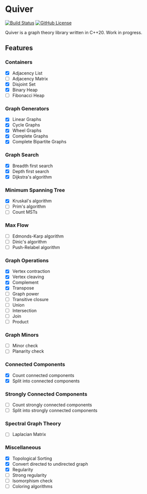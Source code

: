 # Quiver

[![Build Status](https://travis-ci.org/Fytch/Quiver.svg?branch=master)](https://travis-ci.org/Fytch/Quiver)
[![GitHub License](https://img.shields.io/badge/license-MIT-blue.svg)](LICENSE.txt)

Quiver is a graph theory library written in C++20. Work in progress.

## Features

### Containers

- [x] Adjacency List
- [ ] Adjacency Matrix
- [x] Disjoint Set
- [x] Binary Heap
- [ ] Fibonacci Heap

### Graph Generators

- [x] Linear Graphs
- [x] Cycle Graphs
- [x] Wheel Graphs
- [x] Complete Graphs
- [x] Complete Bipartite Graphs

### Graph Search

- [x] Breadth first search
- [x] Depth first search
- [x] Dijkstra's algorithm

### Minimum Spanning Tree

- [x] Kruskal's algorithm
- [ ] Prim's algorithm
- [ ] Count MSTs

### Max Flow

- [ ] Edmonds-Karp algorithm
- [ ] Dinic's algorithm
- [ ] Push-Relabel algorithm

### Graph Operations

- [x] Vertex contraction
- [x] Vertex cleaving
- [x] Complement
- [x] Transpose
- [ ] Graph power
- [ ] Transitive closure
- [ ] Union
- [ ] Intersection
- [ ] Join
- [ ] Product

### Graph Minors

- [ ] Minor check
- [ ] Planarity check

### Connected Components

- [x] Count connected components
- [x] Split into connected components

### Strongly Connected Components

- [ ] Count strongly connected components
- [ ] Split into strongly connected components

### Spectral Graph Theory

- [ ] Laplacian Matrix

### Miscellaneous

- [x] Topological Sorting
- [x] Convert directed to undirected graph
- [x] Regularity
- [ ] Strong regularity
- [ ] Isomorphism check
- [ ] Coloring algorithms
